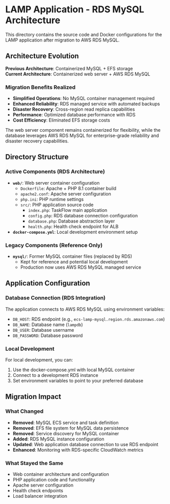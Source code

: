 # LAMP Application - RDS MySQL Architecture

This directory contains the source code and Docker configurations for the LAMP application after migration to AWS RDS MySQL.

## Architecture Evolution

**Previous Architecture**: Containerized MySQL + EFS storage  
**Current Architecture**: Containerized web server + AWS RDS MySQL

### Migration Benefits Realized
- **Simplified Operations**: No MySQL container management required
- **Enhanced Reliability**: RDS managed service with automated backups
- **Disaster Recovery**: Cross-region read replica capabilities
- **Performance**: Optimized database performance with RDS
- **Cost Efficiency**: Eliminated EFS storage costs

The web server component remains containerized for flexibility, while the database leverages AWS RDS MySQL for enterprise-grade reliability and disaster recovery capabilities.

## Directory Structure

### Active Components (RDS Architecture)
- **`web/`**: Web server container configuration
  - `Dockerfile`: Apache + PHP 8.1 container build
  - `apache2.conf`: Apache server configuration
  - `php.ini`: PHP runtime settings
  - `src/`: PHP application source code
    - `index.php`: TaskFlow main application
    - `config.php`: RDS database connection configuration
    - `database.php`: Database abstraction layer
    - `health.php`: Health check endpoint for ALB
- **`docker-compose.yml`**: Local development environment setup

### Legacy Components (Reference Only)
- **`mysql/`**: Former MySQL container files (replaced by RDS)
  - Kept for reference and potential local development
  - Production now uses AWS RDS MySQL managed service

## Application Configuration

### Database Connection (RDS Integration)
The application connects to AWS RDS MySQL using environment variables:
- `DB_HOST`: RDS endpoint (e.g., `ecs-lamp-mysql.region.rds.amazonaws.com`)
- `DB_NAME`: Database name (`lampdb`)
- `DB_USER`: Database username
- `DB_PASSWORD`: Database password

### Local Development
For local development, you can:
1. Use the docker-compose.yml with local MySQL container
2. Connect to a development RDS instance
3. Set environment variables to point to your preferred database

## Migration Impact

### What Changed
- **Removed**: MySQL ECS service and task definition
- **Removed**: EFS file system for MySQL data persistence
- **Removed**: Service discovery for MySQL container
- **Added**: RDS MySQL instance configuration
- **Updated**: Web application database connection to use RDS endpoint
- **Enhanced**: Monitoring with RDS-specific CloudWatch metrics

### What Stayed the Same
- Web container architecture and configuration
- PHP application code and functionality
- Apache server configuration
- Health check endpoints
- Load balancer integration
